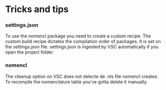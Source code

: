 # Tricks and tips

### settings.json
To use the nomencl package you need to create a custom recipe.
The custom build recipe dictates the compilation order of packages.
It is set on the settings.json file.
settings.json is ingested by VSC automatically if you open the project folder.

### nomencl
The cleanup option on VSC does not delecte de .nls file nomencl creates.
To recompile the nomenclature table you've gotta delete it manually.

